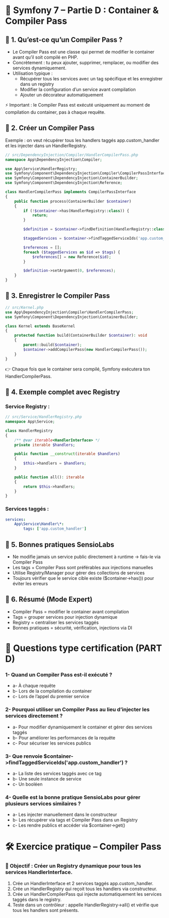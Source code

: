 # 📘 Symfony 7 – Partie D : Container & Compiler Pass
## 🔹 1. Qu’est-ce qu’un Compiler Pass ?

* Le Compiler Pass est une classe qui permet de modifier le container avant qu’il soit compilé en PHP.
* Concrètement : tu peux ajouter, supprimer, remplacer, ou modifier des services dynamiquement.
* Utilisation typique :
    * Récupérer tous les services avec un tag spécifique et les enregistrer dans un registry
    * Modifier la configuration d’un service avant compilation
    * Ajouter un décorateur automatiquement

⚡ Important : le Compiler Pass est exécuté uniquement au moment de compilation du container, pas à chaque requête.

## 🔹 2. Créer un Compiler Pass

Exemple : on veut récupérer tous les handlers taggés app.custom_handler et les injecter dans un HandlerRegistry.

```php
// src/DependencyInjection/Compiler/HandlerCompilerPass.php
namespace App\DependencyInjection\Compiler;

use App\Service\HandlerRegistry;
use Symfony\Component\DependencyInjection\Compiler\CompilerPassInterface;
use Symfony\Component\DependencyInjection\ContainerBuilder;
use Symfony\Component\DependencyInjection\Reference;

class HandlerCompilerPass implements CompilerPassInterface
{
    public function process(ContainerBuilder $container)
    {
        if (!$container->has(HandlerRegistry::class)) {
            return;
        }

        $definition = $container->findDefinition(HandlerRegistry::class);

        $taggedServices = $container->findTaggedServiceIds('app.custom_handler');

        $references = [];
        foreach ($taggedServices as $id => $tags) {
            $references[] = new Reference($id);
        }

        $definition->setArgument(0, $references);
    }
}
```

## 🔹 3. Enregistrer le Compiler Pass
```php
// src/Kernel.php
use App\DependencyInjection\Compiler\HandlerCompilerPass;
use Symfony\Component\DependencyInjection\ContainerBuilder;

class Kernel extends BaseKernel
{
    protected function build(ContainerBuilder $container): void
    {
        parent::build($container);
        $container->addCompilerPass(new HandlerCompilerPass());
    }
}
```

👉 Chaque fois que le container sera compilé, Symfony exécutera ton HandlerCompilerPass.

## 🔹 4. Exemple complet avec Registry
### Service Registry :

```php
// src/Service/HandlerRegistry.php
namespace App\Service;

class HandlerRegistry
{
    /** @var iterable<HandlerInterface> */
    private iterable $handlers;

    public function __construct(iterable $handlers)
    {
        $this->handlers = $handlers;
    }

    public function all(): iterable
    {
        return $this->handlers;
    }
}
```

### Services taggés :

```yaml
services:
    App\Service\Handler\*:
        tags: ['app.custom_handler']
```
## 🔹 5. Bonnes pratiques SensioLabs

* Ne modifie jamais un service public directement à runtime → fais-le via Compiler Pass
* Les tags + Compiler Pass sont préférables aux injections manuelles
* Utilise Registry/Manager pour gérer des collections de services
* Toujours vérifier que le service cible existe ($container->has()) pour éviter les erreurs

## 🔹 6. Résumé (Mode Expert)

* Compiler Pass = modifier le container avant compilation
* Tags = grouper services pour injection dynamique
* Registry = centraliser les services taggés
* Bonnes pratiques = sécurité, vérification, injections via DI

# 📝 Questions type certification (PART D)

### 1- Quand un Compiler Pass est-il exécuté ?

* a- À chaque requête
* b- Lors de la compilation du container
* c- Lors de l’appel du premier service

### 2- Pourquoi utiliser un Compiler Pass au lieu d’injecter les services directement ?

* a- Pour modifier dynamiquement le container et gérer des services taggés
* b- Pour améliorer les performances de la requête
* c- Pour sécuriser les services publics

### 3- Que renvoie $container->findTaggedServiceIds('app.custom_handler') ?

* a- La liste des services taggés avec ce tag
* b- Une seule instance de service
* c- Un booléen

### 4- Quelle est la bonne pratique SensioLabs pour gérer plusieurs services similaires ?

* a- Les injecter manuellement dans le constructeur
* b- Les récupérer via tags et Compiler Pass dans un Registry
* c- Les rendre publics et accéder via $container->get()

# 🛠 Exercice pratique – Compiler Pass

### 🎯 Objectif : Créer un Registry dynamique pour tous les services HandlerInterface.

1. Crée un HandlerInterface et 2 services taggés app.custom_handler.
2. Crée un HandlerRegistry qui reçoit tous les handlers via constructeur.
3. Crée un HandlerCompilerPass qui injecte automatiquement les services taggés dans le registry.
4. Teste dans un contrôleur : appelle HandlerRegistry->all() et vérifie que tous les handlers sont présents.